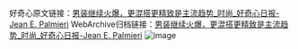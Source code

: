 好奇心原文链接：[男装继续火爆，更混搭更精致是主流趋势_时尚_好奇心日报-Jean E. Palmieri](https://www.qdaily.com/articles/5426.html)
WebArchive归档链接：[男装继续火爆，更混搭更精致是主流趋势_时尚_好奇心日报-Jean E. Palmieri](http://web.archive.org/web/20190623164753/https://www.qdaily.com/articles/5426.html)
![image](http://ww3.sinaimg.cn/large/007d5XDply1g3wj74f1bmj30u02tl7wh)